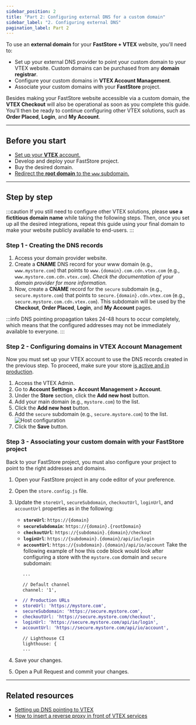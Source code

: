 ```yaml
---
sidebar_position: 2
title: "Part 2: Configuring external DNS for a custom domain"
sidebar_label: "2. Configuring external DNS"
pagination_label: Part 2
---
```


To use an **external domain** for your **FastStore + VTEX** website, you'll need to:

 - Set up your external DNS provider to point your custom domain to your VTEX website. Custom domains can be purchased from any **domain registrar**.
 - Configure your custom domains in **VTEX Account Management**.
 - Associate your custom domains with your **FastStore** project. 

Besides making your FastStore website accessible via a custom domain, the **VTEX Checkout** will also be operational as soon as you complete this guide. You'll then be ready to continue configuring other VTEX solutions, such as **Order Placed**, **Login**, and **My Account**.

---

## Before you start

- [Set up your **VTEX** account.](/how-to-guides/platform-integration/vtex/setting-up-an-account)
- Develop and deploy your FastStore project.
- Buy the desired domain.
- [Redirect the **root domain** to the `www` subdomain.](https://help.vtex.com/en/tutorial/configuring-access-without-www--tutorials_4278#root-domain-redirect-without-www)

---

## Step by step

:::caution
If you still need to configure other VTEX solutions, please **use a fictitious domain name** while taking the following steps. Then, once you set up all the desired integrations, repeat this guide using your final domain to make your website publicly available to end-users.
:::

### Step 1 - Creating the DNS records

1. Access your domain provider website.
2. Create a **CNAME** DNS record for your www domain (e.g., `www.mystore.com`) that points to `www.{domain}.com.cdn.vtex.com` (e.g., `www.mystore.com.cdn.vtex.com`). _Check the documentation of your domain provider for more information._
3. Now, create a **CNAME** record for the `secure` subdomain (e.g., `secure.mystore.com`) that points to `secure.{domain}.cdn.vtex.com` (e.g., `secure.mystore.com.cdn.vtex.com`). This subdomain will be used by the **Checkout**, **Order Placed**, **Login**, and **My Account** pages.

:::info
DNS pointing propagation takes 24-48 hours to occur completely, which means that the configured addresses may not be immediately available to everyone.
:::

### Step 2 - Configuring domains in VTEX Account Management

Now you must set up your VTEX account to use the DNS records created in the previous step. To proceed, make sure your store [is active and in production](https://help.vtex.com/en/tutorial/passando-a-loja-para-producao/).

1. Access the VTEX Admin.
2. Go to **Account Settings > Account Management > Account**.
3. Under the **Store** section, click the **Add new host** button.
4. Add your main domain (e.g., `mystore.com`) to the list.
5. Click the **Add new host** button.
6. Add the `secure` subdomain (e.g., `secure.mystore.com`) to the list.
   ![Host configuration](https://vtexhelp.vtexassets.com/assets/docs/src/hostsConfig___cad00ec89023cd77c34f77898cda1b3e.png)
7. Click the **Save** button.

### Step 3 - Associating your custom domain with your FastStore project

Back to your FastStore project, you must also configure your project to point to the right addresses and domains.

1. Open your FastStore project in any code editor of your preference.
2. Open the `store.config.js` file.
3. Update the `storeUrl`, `secureSubdomain`, `checkoutUrl`, `loginUrl`, and `accountUrl` properties as in the following:

   - **`storeUrl`**: `https://{domain}`
   - **`secureSubdomain`**: `https://{domain}.{rootDomain}`
   - **`checkoutUrl`**: `https://{subdomain}.{domain}/checkout`
   - **`loginUrl`**: `https://{subdomain}.{domain}/api/io/login`
   - **`accountUrl`**: `https://{subdomain}.{domain}/api/io/account`
     Take the following example of how this code block would look after configuring a store with the `mystore.com` domain and `secure` subdomain:

   ```diff title="store.config.js"
      ...

      // Default channel
      channel: '1',

   +  // Production URLs
   +  storeUrl: 'https://mystore.com',
   +  secureSubdomain: 'https://secure.mystore.com',
   +  checkoutUrl: 'https://secure.mystore.com/checkout',
   +  loginUrl: 'https://secure.mystore.com/api/io/login',
   +  accountUrl: 'https://secure.mystore.com/api/io/account',

      // Lighthouse CI
      lighthouse: {
      ...
   ```

4. Save your changes.
5. Open a Pull Request and commit your changes.

---

## Related resources

- [Setting up DNS pointing to VTEX](https://help.vtex.com/en/tutorial/configuring-dns-pointing-to-vtex--tutorials_4280)
- [How to insert a reverse proxy in front of VTEX services](https://help.vtex.com/en/tutorial/how-to-insert-a-reverse-proxy-in-front-of-vtex-services)
